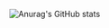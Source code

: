 <!--
**zhy2on/zhy2on** is a ✨ _special_ ✨ repository because its `README.md` (this file) appears on your GitHub profile.

Here are some ideas to get you started:

- 🔭 I’m currently working on ...
- 🌱 I’m currently learning ...
- 👯 I’m looking to collaborate on ...
- 🤔 I’m looking for help with ...
- 💬 Ask me about ...
- 📫 How to reach me: ...
- 😄 Pronouns: ...
- ⚡ Fun fact: ...
-->
<!-- ![header](https://capsule-render.vercel.app/api?type=waving&height=180&color=auto&text=zhy2on's%20%20github&fontSize=50&fontAlign=75&fontAlignY=30)
-->

![Anurag's GitHub stats](https://github-readme-stats.vercel.app/api?username=zhy2on&theme=dark&show_icons=true)
<!--
[![Readme Card](https://github-readme-stats.vercel.app/api/pin/?username=zhy2on&repo=42cursus&theme=dark)](https://github.com/zhy2on/42cursus)
[![Readme Card](https://github-readme-stats.vercel.app/api/pin/?username=zhy2on&repo=42cursus_md&theme=dark)](https://github.com/zhy2on/42cursus_md)
-->
